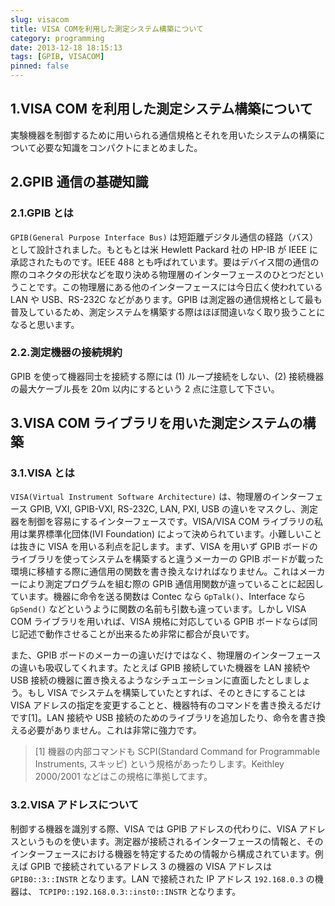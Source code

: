 ```yaml
---
slug: visacom
title: VISA COMを利用した測定システム構築について
category: programming
date: 2013-12-18 18:15:13
tags: [GPIB, VISACOM]
pinned: false
---
```


## 1.VISA COM を利用した測定システム構築について

実験機器を制御するために用いられる通信規格とそれを用いたシステムの構築について必要な知識をコンパクトにまとめました。

## 2.GPIB 通信の基礎知識

### 2.1.GPIB とは

`GPIB(General Purpose Interface Bus)` は短距離デジタル通信の経路（バス）として設計されました。もともとは米 Hewlett Packard 社の HP-IB が IEEE に承認されたものです。IEEE 488 とも呼ばれています。要はデバイス間の通信の際のコネクタの形状などを取り決める物理層のインターフェースのひとつだということです。この物理層にある他のインターフェースには今日広く使われている LAN や USB、RS-232C などがあります。GPIB は測定器の通信規格として最も普及しているため、測定システムを構築する際はほぼ間違いなく取り扱うことになると思います。

### 2.2.測定機器の接続規約

GPIB を使って機器同士を接続する際には (1) ループ接続をしない、(2) 接続機器の最大ケーブル長を 20m 以内にするという 2 点に注意して下さい。

## 3.VISA COM ライブラリを用いた測定システムの構築

### 3.1.VISA とは

`VISA(Virtual Instrument Software Architecture)` は、物理層のインターフェース GPIB, VXI, GPIB-VXI, RS-232C, LAN, PXI, USB の違いをマスクし、測定器を制御を容易にするインターフェースです。VISA/VISA COM ライブラリの私用は業界標準化団体(IVI Foundation) によって決められています。小難しいことは抜きに VISA を用いる利点を記します。まず、VISA を用いず GPIB ボードのライブラリを使ってシステムを構築すると違うメーカーの GPIB ボードが載った環境に移植する際に通信用の関数を書き換えなければなりません。これはメーカーにより測定プログラムを組む際の GPIB 通信用関数が違っていることに起因しています。機器に命令を送る関数は Contec なら `GpTalk()`、Interface なら `GpSend()` などというように関数の名前も引数も違っています。しかし VISA COM ライブラリを用いれば、VISA 規格に対応している GPIB ボードならば同じ記述で動作させることが出来るため非常に都合が良いです。

また、GPIB ボードのメーカーの違いだけではなく、物理層のインターフェースの違いも吸収してくれます。たとえば GPIB 接続していた機器を LAN 接続や USB 接続の機器に置き換えるようなシチュエーションに直面したとしましょう。もし VISA でシステムを構築していたとすれば、そのときにすることは VISA アドレスの指定を変更することと、機器特有のコマンドを書き換えるだけです[1]。LAN 接続や USB 接続のためのライブラリを追加したり、命令を書き換える必要がありません。これは非常に強力です。

> [1] 機器の内部コマンドも SCPI(Standard Command for Programmable Instruments, スキッピ) という規格があったりします。Keithley 2000/2001 などはこの規格に準拠してます。

### 3.2.VISA アドレスについて

制御する機器を識別する際、VISA では GPIB アドレスの代わりに、VISA アドレスというものを使います。測定器が接続されるインターフェースの情報と、そのインターフェースにおける機器を特定するための情報から構成されています。例えば GPIB で接続されているアドレス 3 の機器の VISA アドレスは `GPIB0::3::INSTR` となります。LAN で接続された IP アドレス `192.168.0.3` の機器は、 `TCPIP0::192.168.0.3::inst0::INSTR` となります。
